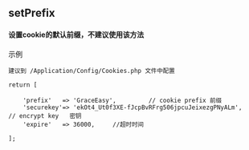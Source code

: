 ## setPrefix
#### 设置cookie的默认前缀，不建议使用该方法 ####

示例

```
建议到 /Application/Config/Cookies.php 文件中配置

return [

    'prefix'   => 'GraceEasy',         // cookie prefix 前缀
    'securekey'=> 'ekOt4_Ut0f3XE-fJcpBvRFrg506jpcuJeixezgPNyALm',     // encrypt key   密钥
    'expire'   => 36000,     //超时时间

];

```

